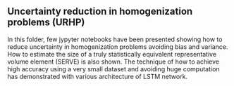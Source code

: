 ## Uncertainty reduction in homogenization problems (URHP)

In this folder, few jypyter notebooks have been presented showing how to reduce uncertainty in homogenization problems avoiding bias and variance. How to estimate the size of a truly statistically equivalent representative volume element (SERVE) is also shown. The technique of how to achieve high accuracy using a very small dataset and avoiding huge computation has demonstrated with various architecture of LSTM network. 
